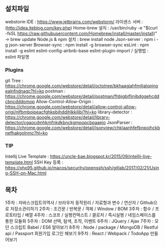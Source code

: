 ## 설치파일
webstorm IDE : https://www.jetbrains.com/webstorm/ 라이센스 서버 : (http://idea.iteblog.com/key.php)
Home-brew 설치 : /usr/bin/ruby -e "$(curl -fsSL https://raw.githubusercontent.com/Homebrew/install/master/install)" -> brew update
Node.js & npm 설치 : brew install node
Json-server : npm i -g json-server
Browser-sync : npm install -g browser-sync
esLint : npm install -g eslint eslint-config-airbnb-base eslint-plugin-import / 실행법 : eslint 파일명

### Plugins
git Tree : https://chrome.google.com/webstore/detail/octotree/bkhaagjahfmjljalopjnoealnfndnagc?hl=ko
postman : https://chrome.google.com/webstore/detail/postman/fhbjgbiflinjbdggehcddcbncdddomop
Allow-Control-Allow-Origin : https://chrome.google.com/webstore/detail/allow-control-allow-origi/nlfbmbojpeacfghkpbjhddihlkkiljbi?hl=ko
library-detector : https://chrome.google.com/webstore/detail/library-detector/cgaocdmhkmfnkdkbnckgmpopcbpaaejo
JsonParser : https://chrome.google.com/webstore/detail/jsonview/chklaanhfefbnpoihckbnefhakgolnmc?hl=ko

### TIP
Intellij Live Template : https://uncle-bae.blogspot.kr/2015/09/intellij-live-template.html
SSH Key 등록 : https://xho95.github.io/macos/security/openssh/ssh/gitlab/2017/02/21/Using-SSH-on-Mac.html



## 목차
1주차 : 자바스크립트의역사 / 브라우저 동작원리 / 자료형과 변수 / 연산자 / Github으로 저장소관리하기
2주차 : 조건문 / 반복문 / 객체 / Window / BOM
3주차 : 함수 / 프로토타입 / 배열 
4주차 : 스코프 / 실행컨텍스트 / 클로저 / 즉시실행 / 네임스페이스를 통한 모듈화
5주차 : DOM 선택, 탐색, 조작, 이벤트
6주차 : JQuery / Ajax 
7주차 : 모던 스크립트 Babel / ES6 알아보기 
8주차 : Node / package /  MongoDB /  Restful api / Passport 회원가입 로그인 해보기
9주차 : React / Webpack / TodoApp 만들어보기
